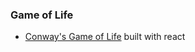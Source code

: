 ### Game of Life
* [Conway's Game of Life](https://en.wikipedia.org/wiki/Conway%27s_Game_of_Life) built with react
